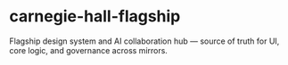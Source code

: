 # carnegie-hall-flagship
Flagship design system and AI collaboration hub — source of truth for UI, core logic, and governance across mirrors.

